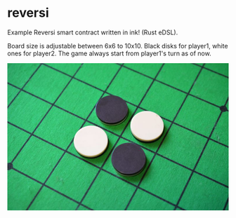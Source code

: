 # reversi

Example Reversi smart contract written in ink! (Rust eDSL).

Board size is adjustable between 6x6 to 10x10.
Black disks for player1, white ones for player2. The game always start from player1's turn as of now.

![Reversi](images/reversi.jpeg)
